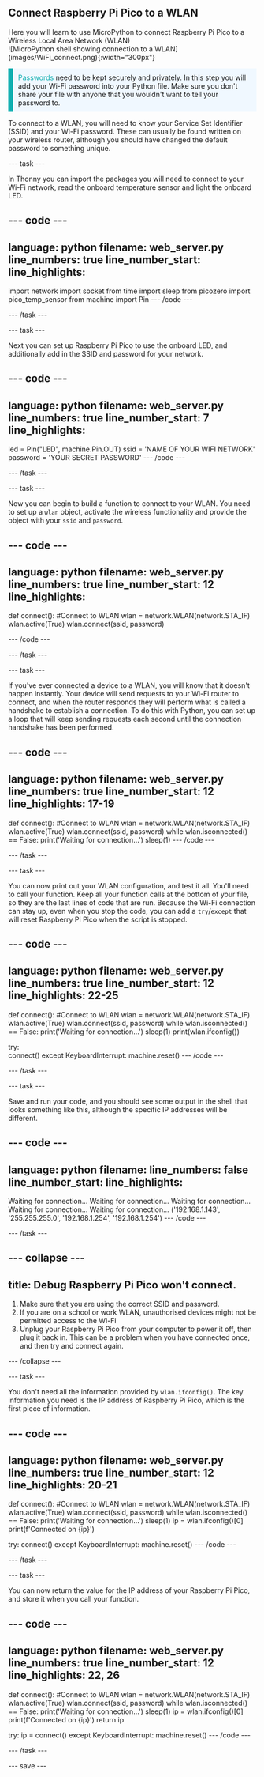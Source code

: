## Connect Raspberry Pi Pico to a WLAN

<div style="display: flex; flex-wrap: wrap">
<div style="flex-basis: 200px; flex-grow: 1; margin-right: 15px;">
Here you will learn to use MicroPython to connect Raspberry Pi Pico to a Wireless Local Area Network (WLAN)
</div>
<div>
![MicroPython shell showing connection to a WLAN](images/WiFi_connect.png){:width="300px"}
</div>
</div>

<p style='border-left: solid; border-width:10px; border-color: #0faeb0; background-color: aliceblue; padding: 10px;'>
<span style="color: #0faeb0">Passwords</span> need to be kept securely and privately. In this step you will add your Wi-Fi password into your Python file. Make sure you don't share your file with anyone that you wouldn't want to tell your password to.</p>

To connect to a WLAN, you will need to know your Service Set Identifier (SSID) and your Wi-Fi password. These can usually be found written on your wireless router, although you should have changed the default password to something unique.

--- task ---

In Thonny you can import the packages you will need to connect to your Wi-Fi network, read the onboard temperature sensor and light the onboard LED.

--- code ---
---
language: python
filename: web_server.py
line_numbers: true
line_number_start: 
line_highlights: 
---
import network
import socket
from time import sleep
from picozero import pico_temp_sensor
from machine import Pin
--- /code ---

--- /task ---

--- task ---

Next you can set up Raspberry Pi Pico to use the onboard LED, and additionally add in the SSID and password for your network.

--- code ---
---
language: python
filename: web_server.py
line_numbers: true
line_number_start: 7
line_highlights: 
---
led = Pin("LED", machine.Pin.OUT)
ssid = 'NAME OF YOUR WIFI NETWORK'
password = 'YOUR SECRET PASSWORD'
--- /code ---

--- /task ---

--- task ---

Now you can begin to build a function to connect to your WLAN. You need to set up a `wlan` object, activate the wireless functionality and provide the object with your `ssid` and `password`.

--- code ---
---
language: python
filename: web_server.py
line_numbers: true
line_number_start: 12
line_highlights: 
---
def connect():
    #Connect to WLAN
    wlan = network.WLAN(network.STA_IF)
    wlan.active(True)
    wlan.connect(ssid, password)

--- /code ---

--- /task ---

--- task ---

If you've ever connected a device to a WLAN, you will know that it doesn't happen instantly. Your device will send requests to your Wi-Fi router to connect, and when the router responds they will perform what is called a handshake to establish a connection. To do this with Python, you can set up a loop that will keep sending requests each second until the connection handshake has been performed.

--- code ---
---
language: python
filename: web_server.py
line_numbers: true
line_number_start: 12
line_highlights: 17-19
---
def connect():
    #Connect to WLAN
    wlan = network.WLAN(network.STA_IF)
    wlan.active(True)
    wlan.connect(ssid, password)
    while wlan.isconnected() == False:
        print('Waiting for connection...')
        sleep(1)
--- /code ---

--- /task ---

--- task ---

You can now print out your WLAN configuration, and test it all. You'll need to call your function. Keep all your function calls at the bottom of your file, so they are the last lines of code that are run. Because the Wi-Fi connection can stay up, even when you stop the code, you can add a `try`/`except` that will reset Raspberry Pi Pico when the script is stopped.

--- code ---
---
language: python
filename: web_server.py
line_numbers: true
line_number_start: 12
line_highlights: 22-25
---
def connect():
    #Connect to WLAN
    wlan = network.WLAN(network.STA_IF)
    wlan.active(True)
    wlan.connect(ssid, password)
    while wlan.isconnected() == False:
        print('Waiting for connection...')
        sleep(1)
    print(wlan.ifconfig())

try:    
    connect()
except KeyboardInterrupt:
        machine.reset()
--- /code ---

--- /task ---

--- task ---

Save and run your code, and you should see some output in the shell that looks something like this, although the specific IP addresses will be different.

--- code ---
---
language: python
filename: 
line_numbers: false
line_number_start: 
line_highlights: 
---
Waiting for connection...
Waiting for connection...
Waiting for connection...
Waiting for connection...
Waiting for connection...
('192.168.1.143', '255.255.255.0', '192.168.1.254', '192.168.1.254')
--- /code ---

--- /task ---

--- collapse ---
---
title: Debug Raspberry Pi Pico won't connect.
---
1. Make sure that you are using the correct SSID and password.
2. If you are on a school or work WLAN, unauthorised devices might not be permitted access to the Wi-Fi
3. Unplug your Raspberry Pi Pico from your computer to power it off, then plug it back in. This can be a problem when you have connected once, and then try and connect again.

--- /collapse ---

--- task ---

You don't need all the information provided by `wlan.ifconfig()`. The key information you need is the IP address of Raspberry Pi Pico, which is the first piece of information.

--- code ---
---
language: python
filename: web_server.py
line_numbers: true
line_number_start: 12
line_highlights: 20-21
---
def connect():
    #Connect to WLAN
    wlan = network.WLAN(network.STA_IF)
    wlan.active(True)
    wlan.connect(ssid, password)
    while wlan.isconnected() == False:
        print('Waiting for connection...')
        sleep(1)
    ip = wlan.ifconfig()[0]
    print(f'Connected on {ip}')
    

try:
    connect()
except KeyboardInterrupt:
        machine.reset()
--- /code ---

--- /task ---

--- task ---

You can now return the value for the IP address of your Raspberry Pi Pico, and store it when you call your function.

--- code ---
---
language: python
filename: web_server.py
line_numbers: true
line_number_start: 12
line_highlights: 22, 26
---
def connect():
    #Connect to WLAN
    wlan = network.WLAN(network.STA_IF)
    wlan.active(True)
    wlan.connect(ssid, password)
    while wlan.isconnected() == False:
        print('Waiting for connection...')
        sleep(1)
    ip = wlan.ifconfig()[0]
    print(f'Connected on {ip}')
    return ip
    

try:
    ip = connect()
except KeyboardInterrupt:
        machine.reset()
--- /code ---

--- /task ---

--- save ---